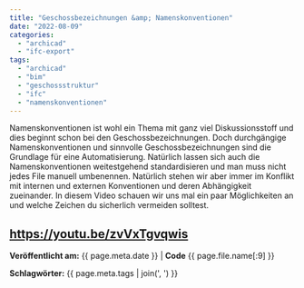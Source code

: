 ```yaml
---
title: "Geschossbezeichnungen &amp; Namenskonventionen"
date: "2022-08-09"
categories: 
  - "archicad"
  - "ifc-export"
tags: 
  - "archicad"
  - "bim"
  - "geschossstruktur"
  - "ifc"
  - "namenskonventionen"
---
```


Namenskonventionen ist wohl ein Thema mit ganz viel Diskussionsstoff und dies beginnt schon bei den Geschossbezeichnungen. Doch durchgängige Namenskonventionen und sinnvolle Geschossbezeichnungen sind die Grundlage für eine Automatisierung. Natürlich lassen sich auch die Namenskonventionen weitestgehend standardisieren und man muss nicht jedes File manuell umbenennen. Natürlich stehen wir aber immer im Konflikt mit internen und externen Konventionen und deren Abhängigkeit zueinander. In diesem Video schauen wir uns mal ein paar Möglichkeiten an und welche Zeichen du sicherlich vermeiden solltest.

https://youtu.be/zvVxTgvqwis
---
**Veröffentlicht am:** {{ page.meta.date }} | **Code** {{ page.file.name[:9] }}

**Schlagwörter:** {{ page.meta.tags | join(', ') }}
